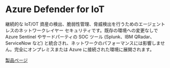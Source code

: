 # Azure Defender for IoT

継続的な IoT/OT 資産の検出、脆弱性管理、脅威検出を行うためのエージェントレスのネットワークレイヤー セキュリティです。既存の環境への変更なしで Azure Sentinel やサードパーティの SOC ツール (Splunk、IBM QRadar、ServiceNow など) と統合され、ネットワークのパフォーマンスには影響しません。完全にオンプレミスまたは Azure に接続された環境に展開されます。

[製品ページ](https://azure.microsoft.com/ja-jp/services/azure-defender-for-iot/)
